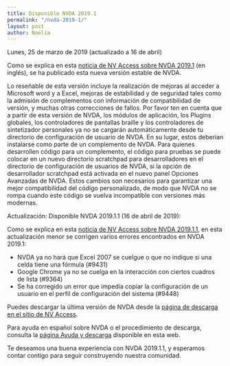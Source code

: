 ```yaml
---
title: Disponible NVDA 2019.1
permalink: "/nvda-2019-1/"
layout: post
author: Noelia
---
```


<footer>Lunes, 25 de marzo de 2019 (actualizado a 16 de abril)</footer>


Como se explica en esta [noticia de NV Access sobre NVDA 2019.1](https://www.nvaccess.org/post/nvda-2019-1-now-available/) (en inglés), se ha publicado esta nueva versión estable de NVDA.

Lo reseñable de esta versión incluye la realización de mejoras al acceder a Microsoft word y a Excel, mejoras de estabilidad y de seguridad tales como la admisión de complementos con información de compatibilidad de versión, y muchas otras correcciones de fallos. 
Por favor ten en cuenta que a partir de esta versión de NVDA, los módulos de aplicación, los Plugins globales, los controladores de pantallas braille y los controladores de sintetizador personales ya no se cargarán automáticamente desde tu directorio de configuración de usuario de NVDA. En su lugar, estos deberían instalarse como parte de un complemento de NVDA. Para quienes desarrollen código para un complemento, el código para pruebas se puede colocar en un nuevo directorio scratchpad para desarrolladores en el directorio de configuración de usuarios de NVDA, si la opción de desarrollador scratchpad está activada en el nuevo panel Opciones Avanzadas de NVDA. Estos cambios son necesarios para garantizar una mejor compatibilidad del código personalizado, de modo que NVDA no se rompa cuando este código se vuelva incompatible con versiones más modernas.

Actualización: Disponible NVDA 2019.1.1 (16 de abril de 2019):

Como se explica en esta [noticia de NV Access sobre NVDA 2019.1.1](https://www.nvaccess.org/post/nvda-2019-1-1-update-available-for-download/), en esta actualización menor se corrigen varios errores encontrados en NVDA 2019.1:

- NVDA ya no hará que Excel 2007 se cuelgue o que no indique si una celda tiene una fórmula (#9431)
- Google Chrome ya no se cuelga en la interacción con ciertos cuadros de lista (#9364)
- Se ha corregido un error que impedía copiar la configuración de un usuario en el perfil de configuración del sistema (#9448)

Puedes descargar la última versión de NVDA desde la [página de descarga en el sitio de NV Access](https://www.nvaccess.org/download/).

Para ayuda en español sobre NVDA o el procedimiento de descarga, consulta la [página Ayuda y descarga](https://nvdaes.github.io/ayuda/) disponible en esta web.

Te deseamos una buena experiencia con NVDA 2019.1.1, y esperamos contar contigo para seguir construyendo nuestra comunidad. 
